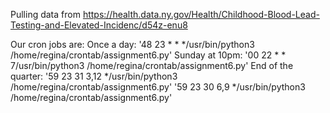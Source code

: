 Pulling data from https://health.data.ny.gov/Health/Childhood-Blood-Lead-Testing-and-Elevated-Incidenc/d54z-enu8

Our cron jobs are:
Once a day: '48 23 * * */usr/bin/python3 /home/regina/crontab/assignment6.py'
Sunday at 10pm: '00 22 * * 7/usr/bin/python3 /home/regina/crontab/assignment6.py'
End of the quarter: 
'59 23 31 3,12 */usr/bin/python3 /home/regina/crontab/assignment6.py'
'59 23 30 6,9 */usr/bin/python3 /home/regina/crontab/assignment6.py'

